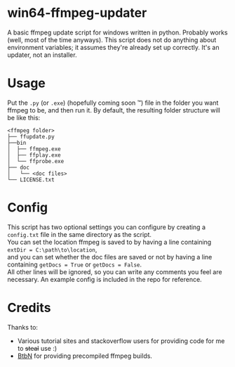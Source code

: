 # win64-ffmpeg-updater
A basic ffmpeg update script for windows written in python. Probably works (well, most of the time anyways). This script does not do anything about environment variables; it assumes they're already set up correctly. It's an updater, not an installer.
# Usage
Put the `.py` (or `.exe`) (hopefully coming soon :tm:) file in the folder you want ffmpeg to be, and then run it. By default, the resulting folder structure will be like this: 
```
<ffmpeg folder>
├── ffupdate.py
├──bin
│  ├── ffmpeg.exe
│  ├── ffplay.exe
│  └── ffprobe.exe
├── doc
│   └── <doc files> 
└── LICENSE.txt
```
# Config
This script has two optional settings you can configure by creating a `config.txt` file in the same directory as the script.  
You can set the location ffmpeg is saved to by having a line containing `extDir = C:\path\to\location`,  
and you can set whether the doc files are saved or not by having a line containing `getDocs = True` or `getDocs = False`.  
All other lines will be ignored, so you can write any comments you feel are necessary. An example config is included in the repo for reference.
# Credits
Thanks to: 
- Various tutorial sites and stackoverflow users for providing code for me to ~~steal~~ use :)
- [BtbN](https://github.com/BtbN) for providing precompiled ffmpeg builds.
